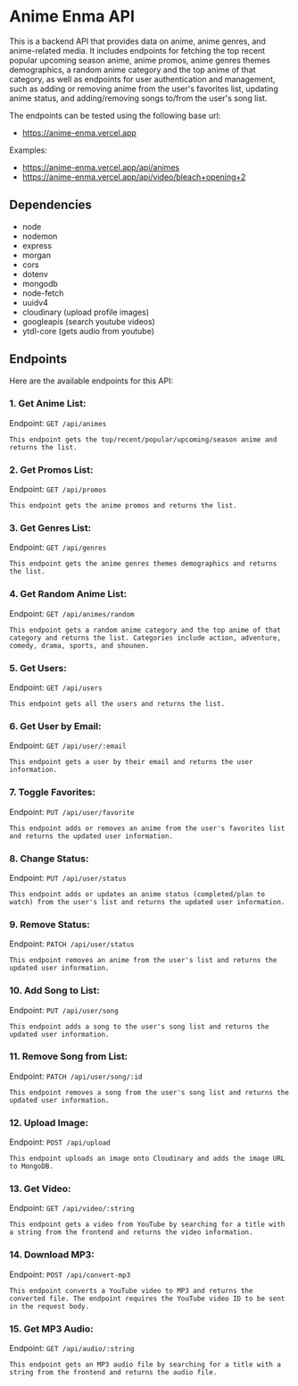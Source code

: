 Anime Enma API
=========

This is a backend API that provides data on anime, anime genres, and anime-related media. It includes endpoints for fetching the top recent popular upcoming season anime, anime promos, anime genres themes demographics, a random anime category and the top anime of that category, as well as endpoints for user authentication and management, such as adding or removing anime from the user's favorites list, updating anime status, and adding/removing songs to/from the user's song list.

The endpoints can be tested using the following base url:
- https://anime-enma.vercel.app

Examples: 
- https://anime-enma.vercel.app/api/animes
- https://anime-enma.vercel.app/api/video/bleach+opening+2


Dependencies 
---------
- node
- nodemon
- express
- morgan 
- cors
- dotenv
- mongodb 
- node-fetch
- uuidv4
- cloudinary (upload profile images)
- googleapis (search youtube videos)
- ytdl-core (gets audio from youtube)

Endpoints
---------

Here are the available endpoints for this API:

### 1\. Get Anime List:

Endpoint: `GET /api/animes`

    This endpoint gets the top/recent/popular/upcoming/season anime and returns the list.

### 2\. Get Promos List:

Endpoint: `GET /api/promos`

    This endpoint gets the anime promos and returns the list.

### 3\. Get Genres List:

Endpoint: `GET /api/genres`

    This endpoint gets the anime genres themes demographics and returns the list.

### 4\. Get Random Anime List:

Endpoint: `GET /api/animes/random`

    This endpoint gets a random anime category and the top anime of that category and returns the list. Categories include action, adventure, comedy, drama, sports, and shounen.


### 5\. Get Users:

Endpoint: `GET /api/users`

    This endpoint gets all the users and returns the list.

### 6\. Get User by Email:

Endpoint: `GET /api/user/:email`

    This endpoint gets a user by their email and returns the user information.

### 7\. Toggle Favorites:

Endpoint: `PUT /api/user/favorite`

    This endpoint adds or removes an anime from the user's favorites list and returns the updated user information.

### 8\. Change Status:

Endpoint: `PUT /api/user/status`

    This endpoint adds or updates an anime status (completed/plan to watch) from the user's list and returns the updated user information.

### 9\. Remove Status:

Endpoint: `PATCH /api/user/status`

    This endpoint removes an anime from the user's list and returns the updated user information.

### 10\. Add Song to List:

Endpoint: `PUT /api/user/song`

    This endpoint adds a song to the user's song list and returns the updated user information.

### 11\. Remove Song from List:

Endpoint: `PATCH /api/user/song/:id`

    This endpoint removes a song from the user's song list and returns the updated user information.

### 12\. Upload Image:

Endpoint: `POST /api/upload`

    This endpoint uploads an image onto Cloudinary and adds the image URL to MongoDB.

### 13\. Get Video:

Endpoint: `GET /api/video/:string`

    This endpoint gets a video from YouTube by searching for a title with a string from the frontend and returns the video information.

### 14\. Download MP3:

Endpoint: `POST /api/convert-mp3`

    This endpoint converts a YouTube video to MP3 and returns the converted file. The endpoint requires the YouTube video ID to be sent in the request body.

### 15\. Get MP3 Audio:

Endpoint: `GET /api/audio/:string`

    This endpoint gets an MP3 audio file by searching for a title with a string from the frontend and returns the audio file.


